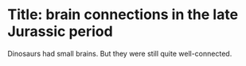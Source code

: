 # Title: brain connections in the late Jurassic period

Dinosaurs had small brains. But they were still quite well-connected. 

